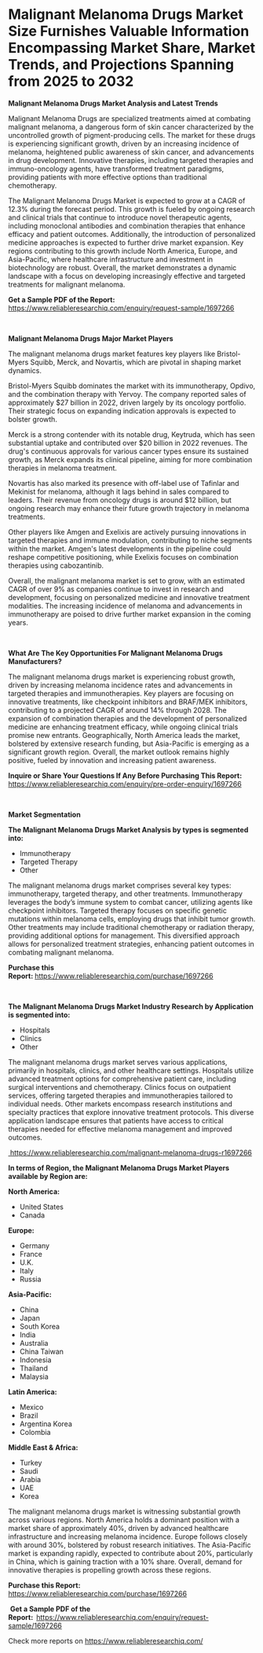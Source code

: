 <p><h1>Malignant Melanoma Drugs Market Size Furnishes Valuable Information Encompassing Market Share, Market Trends, and Projections Spanning from 2025 to 2032</h1></p><p><strong>Malignant Melanoma Drugs Market Analysis and Latest Trends</strong></p>
<p><p>Malignant Melanoma Drugs are specialized treatments aimed at combating malignant melanoma, a dangerous form of skin cancer characterized by the uncontrolled growth of pigment-producing cells. The market for these drugs is experiencing significant growth, driven by an increasing incidence of melanoma, heightened public awareness of skin cancer, and advancements in drug development. Innovative therapies, including targeted therapies and immuno-oncology agents, have transformed treatment paradigms, providing patients with more effective options than traditional chemotherapy.</p><p>The Malignant Melanoma Drugs Market is expected to grow at a CAGR of 12.3% during the forecast period. This growth is fueled by ongoing research and clinical trials that continue to introduce novel therapeutic agents, including monoclonal antibodies and combination therapies that enhance efficacy and patient outcomes. Additionally, the introduction of personalized medicine approaches is expected to further drive market expansion. Key regions contributing to this growth include North America, Europe, and Asia-Pacific, where healthcare infrastructure and investment in biotechnology are robust. Overall, the market demonstrates a dynamic landscape with a focus on developing increasingly effective and targeted treatments for malignant melanoma.</p></p>
<p><strong>Get a Sample PDF of the Report:&nbsp;</strong> <a href="https://www.reliableresearchiq.com/enquiry/request-sample/1697266?utm_campaign=2883&utm_medium=2&utm_source=Github&utm_content=ia&utm_term=27032025&utm_id=malignant-melanoma-drugs">https://www.reliableresearchiq.com/enquiry/request-sample/1697266</a></p>
<p>&nbsp;</p>
<p><strong>Malignant Melanoma Drugs Major Market Players</strong></p>
<p><p>The malignant melanoma drugs market features key players like Bristol-Myers Squibb, Merck, and Novartis, which are pivotal in shaping market dynamics. </p><p>Bristol-Myers Squibb dominates the market with its immunotherapy, Opdivo, and the combination therapy with Yervoy. The company reported sales of approximately $27 billion in 2022, driven largely by its oncology portfolio. Their strategic focus on expanding indication approvals is expected to bolster growth.</p><p>Merck is a strong contender with its notable drug, Keytruda, which has seen substantial uptake and contributed over $20 billion in 2022 revenues. The drug's continuous approvals for various cancer types ensure its sustained growth, as Merck expands its clinical pipeline, aiming for more combination therapies in melanoma treatment.</p><p>Novartis has also marked its presence with off-label use of Tafinlar and Mekinist for melanoma, although it lags behind in sales compared to leaders. Their revenue from oncology drugs is around $12 billion, but ongoing research may enhance their future growth trajectory in melanoma treatments.</p><p>Other players like Amgen and Exelixis are actively pursuing innovations in targeted therapies and immune modulation, contributing to niche segments within the market. Amgen's latest developments in the pipeline could reshape competitive positioning, while Exelixis focuses on combination therapies using cabozantinib.</p><p>Overall, the malignant melanoma market is set to grow, with an estimated CAGR of over 9% as companies continue to invest in research and development, focusing on personalized medicine and innovative treatment modalities. The increasing incidence of melanoma and advancements in immunotherapy are poised to drive further market expansion in the coming years.</p></p>
<p>&nbsp;</p>
<p><strong>What Are The Key Opportunities For Malignant Melanoma Drugs Manufacturers?</strong></p>
<p><p>The malignant melanoma drugs market is experiencing robust growth, driven by increasing melanoma incidence rates and advancements in targeted therapies and immunotherapies. Key players are focusing on innovative treatments, like checkpoint inhibitors and BRAF/MEK inhibitors, contributing to a projected CAGR of around 14% through 2028. The expansion of combination therapies and the development of personalized medicine are enhancing treatment efficacy, while ongoing clinical trials promise new entrants. Geographically, North America leads the market, bolstered by extensive research funding, but Asia-Pacific is emerging as a significant growth region. Overall, the market outlook remains highly positive, fueled by innovation and increasing patient awareness.</p></p>
<p><strong>Inquire or Share Your Questions If Any Before Purchasing This Report:</strong> <a href="https://www.reliableresearchiq.com/enquiry/pre-order-enquiry/1697266?utm_campaign=2883&utm_medium=2&utm_source=Github&utm_content=ia&utm_term=27032025&utm_id=malignant-melanoma-drugs">https://www.reliableresearchiq.com/enquiry/pre-order-enquiry/1697266</a></p>
<p>&nbsp;</p>
<p><strong>Market Segmentation</strong></p>
<p><strong>The Malignant Melanoma Drugs Market Analysis by types is segmented into:</strong></p>
<p><ul><li>Immunotherapy</li><li>Targeted Therapy</li><li>Other</li></ul></p>
<p><p>The malignant melanoma drugs market comprises several key types: immunotherapy, targeted therapy, and other treatments. Immunotherapy leverages the body’s immune system to combat cancer, utilizing agents like checkpoint inhibitors. Targeted therapy focuses on specific genetic mutations within melanoma cells, employing drugs that inhibit tumor growth. Other treatments may include traditional chemotherapy or radiation therapy, providing additional options for management. This diversified approach allows for personalized treatment strategies, enhancing patient outcomes in combating malignant melanoma.</p></p>
<p><strong>Purchase this Report:&nbsp;</strong><a href="https://www.reliableresearchiq.com/purchase/1697266?utm_campaign=2883&utm_medium=2&utm_source=Github&utm_content=ia&utm_term=27032025&utm_id=malignant-melanoma-drugs">https://www.reliableresearchiq.com/purchase/1697266</a></p>
<p>&nbsp;</p>
<p><strong>The Malignant Melanoma Drugs Market Industry Research by Application is segmented into:</strong></p>
<p><ul><li>Hospitals</li><li>Clinics</li><li>Other</li></ul></p>
<p><p>The malignant melanoma drugs market serves various applications, primarily in hospitals, clinics, and other healthcare settings. Hospitals utilize advanced treatment options for comprehensive patient care, including surgical interventions and chemotherapy. Clinics focus on outpatient services, offering targeted therapies and immunotherapies tailored to individual needs. Other markets encompass research institutions and specialty practices that explore innovative treatment protocols. This diverse application landscape ensures that patients have access to critical therapies needed for effective melanoma management and improved outcomes.</p></p>
<p><a href="https://www.reliableresearchiq.com/malignant-melanoma-drugs-r1697266?utm_campaign=2883&utm_medium=2&utm_source=Github&utm_content=ia&utm_term=27032025&utm_id=malignant-melanoma-drugs">&nbsp;https://www.reliableresearchiq.com/malignant-melanoma-drugs-r1697266</a></p>
<p><strong>In terms of Region, the Malignant Melanoma Drugs Market Players available by Region are:</strong></p>
<p>
    <p> <strong> North America: </strong>
        <ul>
            <li>United States</li>
            <li>Canada</li>
        </ul>
        </p> 
    <p> <strong> Europe: </strong>
        <ul>
            <li>Germany</li>
            <li>France</li>
            <li>U.K.</li>
            <li>Italy</li>
            <li>Russia</li>
        </ul>
        </p> 
    <p> <strong> Asia-Pacific: </strong>
        <ul>
            <li>China</li>
            <li>Japan</li>
            <li>South Korea</li>
            <li>India</li>
            <li>Australia</li>
            <li>China Taiwan</li>
            <li>Indonesia</li>
            <li>Thailand</li>
            <li>Malaysia</li>
        </ul>
        </p> 
    <p> <strong> Latin America: </strong>
        <ul>
            <li>Mexico</li>
            <li>Brazil</li>
            <li>Argentina Korea</li>
            <li>Colombia</li>
        </ul>
        </p> 
    <p> <strong> Middle East & Africa: </strong>
        <ul>
            <li>Turkey</li>
            <li>Saudi</li>
            <li>Arabia</li>
            <li>UAE</li>
            <li>Korea</li>
        </ul>
    </p>
    </p>
<p><p>The malignant melanoma drugs market is witnessing substantial growth across various regions. North America holds a dominant position with a market share of approximately 40%, driven by advanced healthcare infrastructure and increasing melanoma incidence. Europe follows closely with around 30%, bolstered by robust research initiatives. The Asia-Pacific market is expanding rapidly, expected to contribute about 20%, particularly in China, which is gaining traction with a 10% share. Overall, demand for innovative therapies is propelling growth across these regions.</p></p>
<p><strong>Purchase this Report: </strong><a href="https://www.reliableresearchiq.com/purchase/1697266?utm_campaign=2883&utm_medium=2&utm_source=Github&utm_content=ia&utm_term=27032025&utm_id=malignant-melanoma-drugs">https://www.reliableresearchiq.com/purchase/1697266</a></p>
<p>&nbsp;<strong>Get a Sample PDF of the Report:&nbsp;&nbsp;</strong><a href="https://www.reliableresearchiq.com/enquiry/request-sample/1697266?utm_campaign=2883&utm_medium=2&utm_source=Github&utm_content=ia&utm_term=27032025&utm_id=malignant-melanoma-drugs">https://www.reliableresearchiq.com/enquiry/request-sample/1697266</a></p>
<p><strong></strong></p>
<p>Check more reports on <a href="https://www.reliableresearchiq.com/?utm_campaign=2883&utm_medium=2&utm_source=Github&utm_content=ia&utm_term=27032025&utm_id=malignant-melanoma-drugs">https://www.reliableresearchiq.com/</a></p>